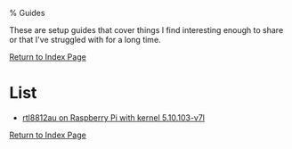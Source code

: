 % Guides

These are setup guides that cover things I find interesting enough to share
or that I've struggled with for a long time.

[Return to Index Page](/cgi-bin/index.lua)

# List
* [rtl8812au on Raspberry Pi with kernel 5.10.103-v7l](/cgi-bin/guide/wifi103.lua)

[Return to Index Page](/cgi-bin/index.lua)
